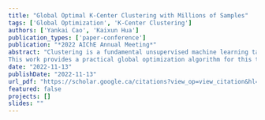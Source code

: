 ```yaml
---
title: "Global Optimal K-Center Clustering with Millions of Samples"
tags: ['Global Optimization', 'K-Center Clustering']
authors: ['Yankai Cao', 'Kaixun Hua']
publication_types: ['paper-conference']
publication: "*2022 AIChE Annual Meeting*"
abstract: "Clustering is a fundamental unsupervised machine learning task that plays a vital role in various fields of applications, such as customer grouping [1], data summarization [2], and facility location determination [3]. In this talk, we concentrate on one of the most fundamental centroid-based clustering problems called the k-center problem. Given a dataset, the K-center problem aims to select k samples from the dataset as centers of clusters that minimize the maximum within-cluster distance of the dataset [4]. Although many heuristic algorithms are developed for k-center problem, none of these algorithms can guarantee a global optimal solution.
This work provides a practical global optimization algorithm for this task based on a reduced-space spatial branch and bound scheme. This algorithm can guarantee convergence to the global optimum by only branching on the centers of clusters, which is independent of the dataset’s cardinality. In addition, a set of feasibility-based bounds tightening techniques are proposed to determine the assignment of samples, narrow down the domain of centers, and significantly accelerate the convergence. To demonstrate the capacity of this algorithm, we present computational results on 26 UCI datasets [5]. Notably, for the dataset with 4 million samples ((i.e., 1000 times larger than the state-of-the-art method [6] in the literature) and 18 features, the serial implementation of the algorithm can attain the global optimum to an optimality gap of 0.1% within 2 hours."
date: "2022-11-13"
publishDate: "2022-11-13"
url_pdf: "https://scholar.google.ca/citations?view_op=view_citation&hl=zh-CN&user=M-s3mjAAAAAJ&cstart=80&citation_for_view=M-s3mjAAAAAJ:p2g8aNsByqUC"
featured: false
projects: []
slides: ""
---
```

